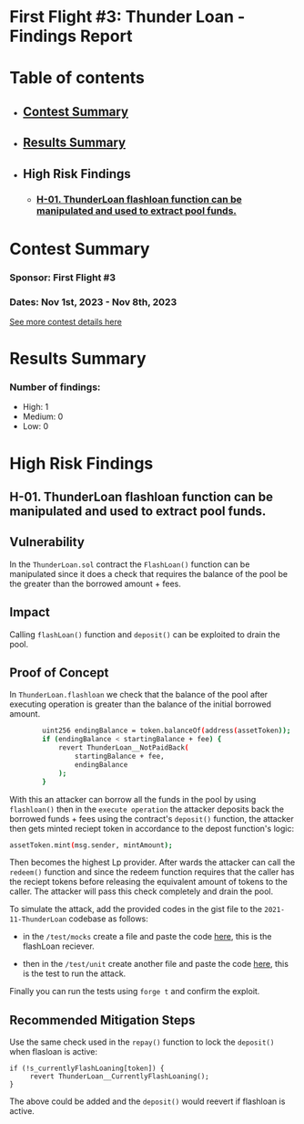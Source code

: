 # First Flight #3: Thunder Loan - Findings Report

# Table of contents

- ## [Contest Summary](#contest-summary)
- ## [Results Summary](#results-summary)
- ## High Risk Findings
  - ### [H-01. ThunderLoan flashloan function can be manipulated and used to extract pool funds.](#H-01)

# <a id='contest-summary'></a>Contest Summary

### Sponsor: First Flight #3

### Dates: Nov 1st, 2023 - Nov 8th, 2023

[See more contest details here](https://www.codehawks.com/contests/clocopz26004rkx08q1n61wnz)

# <a id='results-summary'></a>Results Summary

### Number of findings:

- High: 1
- Medium: 0
- Low: 0

# High Risk Findings

## <a id='H-01'></a>H-01. ThunderLoan flashloan function can be manipulated and used to extract pool funds.

## Vulnerability

In the `ThunderLoan.sol` contract the `FlashLoan()` function can be manipulated since it does a check that requires the balance of the pool be the greater than the borrowed amount + fees.

## Impact

Calling `flashLoan()` function and `deposit()` can be exploited to drain the pool.

## Proof of Concept

In `ThunderLoan.flashloan` we check that the balance of the pool after executing operation is greater than the balance of the initial borrowed amount.

```sh
        uint256 endingBalance = token.balanceOf(address(assetToken));
        if (endingBalance < startingBalance + fee) {
            revert ThunderLoan__NotPaidBack(
                startingBalance + fee,
                endingBalance
            );
        }
```

With this an attacker can borrow all the funds in the pool by using `flashloan()` then in the `execute operation` the attacker deposits back the borrowed funds + fees using the contract's `deposit()` function, the attacker then gets minted reciept token in accordance to the depost function's logic:

```sh
assetToken.mint(msg.sender, mintAmount);
```

Then becomes the highest Lp provider. After wards the attacker can call the `redeem()` function and since the redeem function requires that the caller has the reciept tokens before releasing the equivalent amount of tokens to the caller. The attacker will pass this check completely and drain the pool.

To simulate the attack, add the provided codes in the gist file to the `2021-11-ThunderLoan` codebase as follows:

- in the `/test/mocks` create a file and paste the code [here](https://gist.github.com/DevPelz/357419f3c8625b6663a5665b4aeaf049), this is the flashLoan reciever.

- then in the `/test/unit` create another file and paste the code [here](https://gist.github.com/DevPelz/ba24abc6ab60756567533a1d746a904a), this is the test to run the attack.

Finally you can run the tests using `forge t` and confirm the exploit.

## Recommended Mitigation Steps

Use the same check used in the `repay()` function to lock the `deposit()` when flasloan is active:

```
if (!s_currentlyFlashLoaning[token]) {
     revert ThunderLoan__CurrentlyFlashLoaning();
}
```

The above could be added and the `deposit()` would reevert if flashloan is active.
